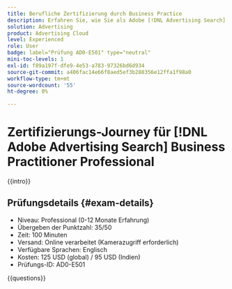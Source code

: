 ```yaml
---
title: Berufliche Zertifizierung durch Business Practice
description: Erfahren Sie, wie Sie als Adobe [!DNL Advertising Search] Business Practitioner Professional zertifiziert werden.
solution: Advertising
product: Advertising Cloud
level: Experienced
role: User
badge: label="Prüfung AD0-E501" type="neutral"
mini-toc-levels: 1
exl-id: f89a197f-dfe9-4e53-a783-97326bd6d934
source-git-commit: a406fac14e66f8aed5ef3b288356e12ffa1f98a0
workflow-type: tm+mt
source-wordcount: '55'
ht-degree: 0%

---
```


# Zertifizierungs-Journey für [!DNL Adobe Advertising Search] Business Practitioner Professional

{{intro}}

## Prüfungsdetails {#exam-details}

* Niveau: Professional (0-12 Monate Erfahrung)
* Übergeben der Punktzahl: 35/50
* Zeit: 100 Minuten
* Versand: Online verarbeitet (Kamerazugriff erforderlich)
* Verfügbare Sprachen: Englisch
* Kosten: 125 USD (global) / 95 USD (Indien)
* Prüfungs-ID: AD0-E501

{{questions}}
